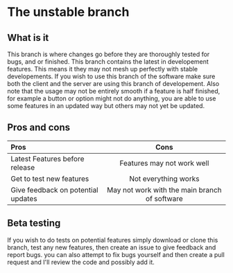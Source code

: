 # The unstable branch

## What is it
This branch is where changes go before they are thoroughly tested for bugs, and or finished. This branch contains the latest in developement features. This means it they may not mesh up perfectly with stable developements. If you wish to use this branch of the software make sure both the client and the server are using this branch of developement. Also note that the usage may not be entirely smooth if a feature is half finished, for example a button or option might not do anything, you are able to use some features in an updated way but others may not yet be updated.

## Pros and cons
| Pros | Cons |
| :------------- | :----------: |
|  Latest Features before release | Features may not work well |
| Get to test new features | Not everything works |
| Give feedback on potential updates | May not work with the main branch of software |

## Beta testing
If you wish to do tests on potential features simply download or clone this branch, test any new features, then create an issue to give feedback and report bugs. you can also attempt to fix bugs yourself and then create a pull request and I'll review the code and possibly add it.
